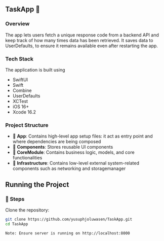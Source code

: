 ## TaskApp 🚀

### Overview  
The app lets users fetch a unique response code from a backend API and keep track of how many times data has been retrieved. It saves data to UserDefaults, to ensure it remains available even after restarting the app.

### Tech Stack 
The application is built using
- SwiftUI
- Swift
- Combine
- UserDefaults  
- XCTest
- iOS 16+
- Xcode 16.2  

### Project Structure  
- 📂 **App**: Contains high-level app setup files: it act as entry point and where dependencies are being composed 
- 📂 **Components**: Stores reusable UI components 
- 📂 **CoreModule**: Contains business logic, models, and core functionalities
- 📂 **Infrastructure**: Contains low-level external system-related components such as networking and storagemanager  

## Running the Project  

### 📌 Steps  
Clone the repository:  
   ```sh
   git clone https://github.com/yusuphjoluwasen/TaskApp.git
   cd TaskApp

Note: Ensure server is running on http://localhost:8000

